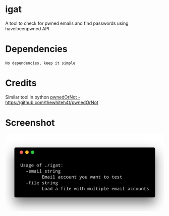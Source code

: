 # igat
A tool to check for pwned emails and find passwords using haveibeenpwned API

# Dependencies
```
No dependencies, keep it simple
```

# Credits
Similar tool in python [pwnedOrNot - https://github.com/thewhiteh4t/pwnedOrNot ](https://github.com/thewhiteh4t/pwnedOrNot)

# Screenshot
![ss](https://github.com/zerdnem/igat/blob/master/carbon.png)
